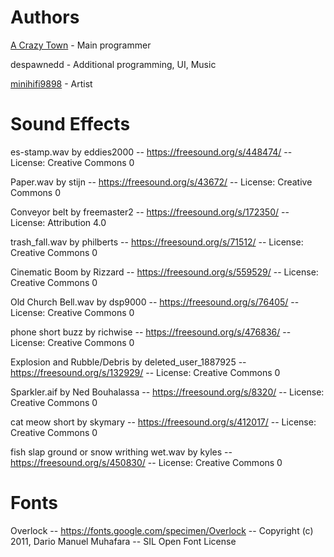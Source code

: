 # Authors
[A Crazy Town](https://twitter.com/acrazytown) - Main programmer

despawnedd - Additional programming, UI, Music

[minihifi9898](https://twitter.com/minihifi9898) - Artist

# Sound Effects

es-stamp.wav by eddies2000 -- https://freesound.org/s/448474/ -- License: Creative Commons 0

Paper.wav by stijn -- https://freesound.org/s/43672/ -- License: Creative Commons 0

Conveyor belt by freemaster2 -- https://freesound.org/s/172350/ -- License: Attribution 4.0

trash_fall.wav by philberts -- https://freesound.org/s/71512/ -- License: Creative Commons 0

Cinematic Boom by Rizzard -- https://freesound.org/s/559529/ -- License: Creative Commons 0

Old Church Bell.wav by dsp9000 -- https://freesound.org/s/76405/ -- License: Creative Commons 0

phone short buzz by richwise -- https://freesound.org/s/476836/ -- License: Creative Commons 0

Explosion and Rubble/Debris by deleted_user_1887925 -- https://freesound.org/s/132929/ -- License: Creative Commons 0

Sparkler.aif by Ned Bouhalassa -- https://freesound.org/s/8320/ -- License: Creative Commons 0

cat meow short by skymary -- https://freesound.org/s/412017/ -- License: Creative Commons 0

fish slap ground or snow writhing wet.wav by kyles -- https://freesound.org/s/450830/ -- License: Creative Commons 0

# Fonts
Overlock -- https://fonts.google.com/specimen/Overlock -- Copyright (c) 2011, Dario Manuel Muhafara -- SIL Open Font License
